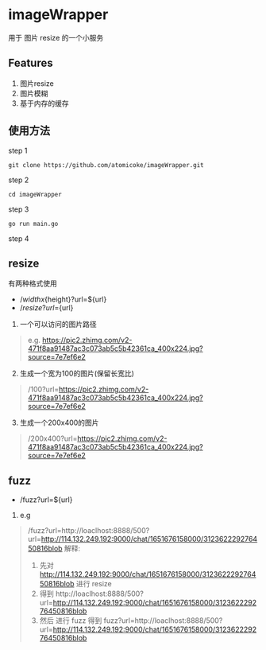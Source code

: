 # imageWrapper

用于 图片 resize 的一个小服务

## Features

1. 图片resize
2. 图片模糊
3. 基于内存的缓存

## 使用方法

step 1

```shell
git clone https://github.com/atomicoke/imageWrapper.git
```

step 2

```shell
cd imageWrapper
```

step 3

```shell
go run main.go
```

step 4

## resize

有两种格式使用

- /${width}x${height}?url=${url}
- /${resize}?url=${url}

1. 一个可以访问的图片路径

> e.g. https://pic2.zhimg.com/v2-471f8aa91487ac3c073ab5c5b42361ca_400x224.jpg?source=7e7ef6e2

2. 生成一个宽为100的图片(保留长宽比)

> /100?url=https://pic2.zhimg.com/v2-471f8aa91487ac3c073ab5c5b42361ca_400x224.jpg?source=7e7ef6e2

3. 生成一个200x400的图片

> /200x400?url=https://pic2.zhimg.com/v2-471f8aa91487ac3c073ab5c5b42361ca_400x224.jpg?source=7e7ef6e2


## fuzz

- /fuzz?url=${url}

1. e.g
> /fuzz?url=http://loaclhost:8888/500?url=http://114.132.249.192:9000/chat/1651676158000/312362229276450816blob
> 解释: 
> 1. 先对  http://114.132.249.192:9000/chat/1651676158000/312362229276450816blob 进行 resize
> 2. 得到  http://loaclhost:8888/500?url=http://114.132.249.192:9000/chat/1651676158000/312362229276450816blob
> 3. 然后  进行 fuzz 得到 fuzz?url=http://loaclhost:8888/500?url=http://114.132.249.192:9000/chat/1651676158000/312362229276450816blob